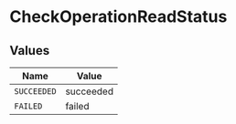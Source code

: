 # CheckOperationReadStatus


## Values

| Name        | Value       |
| ----------- | ----------- |
| `SUCCEEDED` | succeeded   |
| `FAILED`    | failed      |